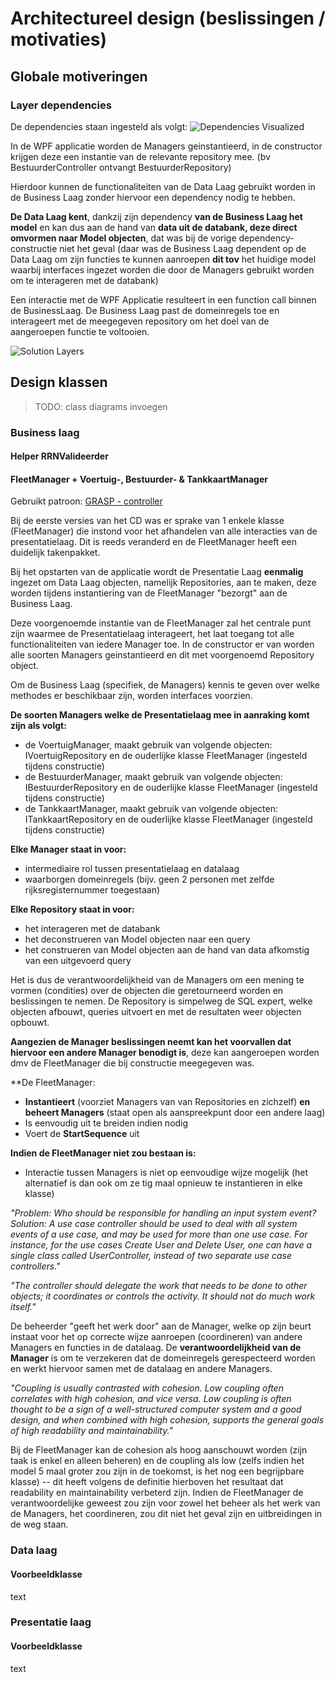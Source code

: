 # Architectureel design (beslissingen / motivaties)

## Globale motiveringen

### Layer dependencies

De dependencies staan ingesteld als volgt:
![Dependencies Visualized](https://i.imgur.com/hR0gUvS.png)

In de WPF applicatie worden de Managers geinstantieerd, in de constructor krijgen deze een instantie van de relevante repository mee. (bv BestuurderController ontvangt BestuurderRepository)

Hierdoor kunnen de functionaliteiten van de Data Laag gebruikt worden in de Business Laag zonder hiervoor een dependency nodig te hebben.

**De Data Laag kent**, dankzij zijn dependency **van de Business Laag het model** en kan dus aan de hand van **data uit de databank, deze direct omvormen naar Model objecten**, dat was bij de vorige dependency-constructie niet het geval (daar was de Business Laag dependent op de Data Laag om zijn functies te kunnen aanroepen **dit tov** het huidige model waarbij interfaces ingezet worden die door de Managers gebruikt worden om te interageren met de databank)

Een interactie met de WPF Applicatie resulteert in een function call binnen de BusinessLaag.
De Business Laag past de domeinregels toe en interageert met de meegegeven repository om het doel van de aangeroepen functie te voltooien.

![Solution Layers](https://media.discordapp.net/attachments/893108471011090502/895043004274974780/1920px-Overview_of_a_three-tier_application_vectorVersion.png)

## Design klassen

>TODO: class diagrams invoegen

### Business laag

#### Helper **RRNValideerder**

#### **FleetManager + Voertuig-, Bestuurder- & TankkaartManager**

Gebruikt patroon: [GRASP - controller](https://en.wikipedia.org/wiki/GRASP_(object-oriented_design))

Bij de eerste versies van het CD was er sprake van 1 enkele klasse (FleetManager) die instond voor het afhandelen van alle interacties van de presentatielaag. Dit is reeds veranderd en de FleetManager heeft een duidelijk takenpakket.

Bij het opstarten van de applicatie wordt de Presentatie Laag **eenmalig** ingezet om Data Laag objecten, namelijk Repositories, aan te maken, deze worden tijdens instantiering van de FleetManager "bezorgt" aan de Business Laag. 

Deze voorgenoemde instantie van de FleetManager zal het centrale punt zijn waarmee de Presentatielaag interageert, het laat toegang tot alle functionaliteiten van iedere Manager toe. In de constructor er van worden alle soorten Managers geinstantieerd en dit met voorgenoemd Repository object.

Om de Business Laag (specifiek, de Managers) kennis te geven over welke methodes er beschikbaar zijn, worden interfaces voorzien.

**De soorten Managers welke de Presentatielaag mee in aanraking komt zijn als volgt:**

- de VoertuigManager, maakt gebruik van volgende objecten: IVoertuigRepository en de ouderlijke klasse FleetManager (ingesteld tijdens constructie)
- de BestuurderManager, maakt gebruik van volgende objecten: IBestuurderRepository en de ouderlijke klasse FleetManager (ingesteld tijdens constructie)
- de TankkaartManager, maakt gebruik van volgende objecten: ITankkaartRepository en de ouderlijke klasse FleetManager (ingesteld tijdens constructie)

**Elke Manager staat in voor:**
- intermediaire rol tussen presentatielaag en datalaag
- waarborgen domeinregels (bijv. geen 2 personen met zelfde rijksregisternummer toegestaan)

**Elke Repository staat in voor:**
- het interageren met de databank
- het deconstrueren van Model objecten naar een query
- het construeren van Model objecten aan de hand van data afkomstig van een uitgevoerd query

Het is dus de verantwoordelijkheid van de Managers om een mening te vormen (condities) over de objecten die geretourneerd worden en beslissingen te nemen.
De Repository is simpelweg de SQL expert, welke objecten afbouwt, queries uitvoert en met de resultaten weer objecten opbouwt.

**Aangezien de Manager beslissingen neemt kan het voorvallen dat hiervoor een andere Manager benodigt is**, deze kan aangeroepen worden dmv de FleetManager die bij constructie meegegeven was.

**De FleetManager:
- **Instantieert** (voorziet Managers van van Repositories en zichzelf) **en beheert Managers** (staat open als aanspreekpunt door een andere laag)
- Is eenvoudig uit te breiden indien nodig
- Voert de **StartSequence** uit

**Indien de FleetManager niet zou bestaan is:**
- Interactie tussen Managers is niet op eenvoudige wijze mogelijk (het alternatief is dan ook om ze tig maal opnieuw te instantieren in elke klasse)

*"Problem: Who should be responsible for handling an input system event?
Solution: A use case controller should be used to deal with all system events of a use case, and may be used for more than one use case. For instance, for the use cases Create User and Delete User, one can have a single class called UserController, instead of two separate use case controllers."*

*"The controller should delegate the work that needs to be done to other objects; it coordinates or controls the activity. It should not do much work itself."*

De beheerder "geeft het werk door" aan de Manager, welke op zijn beurt instaat voor het op correcte wijze aanroepen (coordineren) van andere Managers en functies in de datalaag.
De **verantwoordelijkheid van de Manager** is om te verzekeren dat de domeinregels gerespecteerd worden en werkt hiervoor samen met de datalaag en andere Managers.

*"Coupling is usually contrasted with cohesion. Low coupling often correlates with high cohesion, and vice versa. Low coupling is often thought to be a sign of a well-structured computer system and a good design, and when combined with high cohesion, supports the general goals of high readability and maintainability."*

Bij de FleetManager kan de cohesion als hoog aanschouwt worden (zijn taak is enkel en alleen beheren) en de coupling als low (zelfs indien het model 5 maal groter zou zijn in de toekomst, is het nog een begrijpbare klasse) -- dit heeft volgens de definitie hierboven het resultaat dat readability en maintainability verbeterd zijn. Indien de FleetManager de verantwoordelijke geweest zou zijn voor zowel het beheer als het werk van de Managers, het coordineren, zou dit niet het geval zijn en uitbreidingen in de weg staan.

### Data laag

#### Voorbeeldklasse

text

### Presentatie laag

#### Voorbeeldklasse

text
